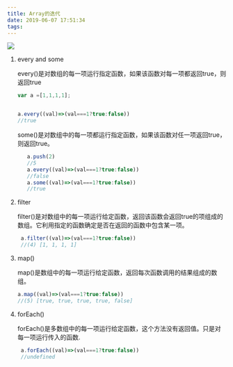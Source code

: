 ```yaml
---
title: Array的迭代
date: 2019-06-07 17:51:34
tags:
---
```

![](http://ww1.sinaimg.cn/mw690/e62e9d3cgy1g3sqwqbafmj22zj2a34qy.jpg)
1. every and some 

    every()是对数组的每一项运行指定函数，如果该函数对每一项都返回true，则返回true
    
    ```javascript
    var a =[1,1,1,1];
    
    
    a.every((val)=>(val===1?true:false))
    //true
    ```    
    
    some()是对数组中的每一项都运行指定函数，如果该函数对任一项返回true，则返回true。
    
    ```javascript
       a.push(2)
       //5
       a.every((val)=>(val===1?true:false))
       //false
       a.some((val)=>(val===1?true:false))
       //true
    ```

2. filter
    
    filter()是对数组中的每一项运行给定函数，返回该函数会返回true的项组成的数组。它利用指定的函数确定是否在返回的函数中包含某一项。
    
    ```javascript
     a.filter((val)=>(val===1?true:false))
     //(4) [1, 1, 1, 1]
    ```
3. map()

    map()是数组中的每一项运行给定函数，返回每次函数调用的结果组成的数组。
    
    ```javascript
    a.map((val)=>(val===1?true:false))
    //(5) [true, true, true, true, false]
    ```
    
4. forEach()
    
    forEach()是多数组中的每一项运行给定函数，这个方法没有返回值。只是对每一项运行传入的函数.
    
    ```javascript
     a.forEach((val)=>(val===1?true:false))
     //undefined
    ```